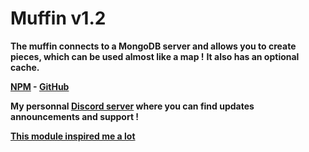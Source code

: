 <h1>Muffin v1.2</h1>

**The muffin connects to a MongoDB server and allows you to create pieces, which can be used almost like a map !**
**It also has an optional cache.**

**[NPM](https://www.npmjs.com/package/muffindb) - [GitHub](https://github.com/Cat66000/Muffin)**

**My personnal [Discord server](https://discord.gg/ZXtEVJm) where you can find updates announcements and support !**

**[This module inspired me a lot](https://www.npmjs.com/package/enmap)**